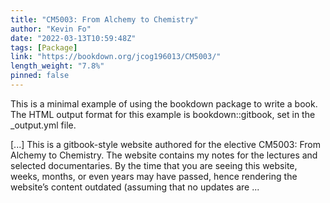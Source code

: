 ```yaml
---
title: "CM5003: From Alchemy to Chemistry"
author: "Kevin Fo"
date: "2022-03-13T10:59:48Z"
tags: [Package]
link: "https://bookdown.org/jcog196013/CM5003/"
length_weight: "7.8%"
pinned: false
---
```


<p>This is a minimal example of using the bookdown package to write a book. The HTML output format for this example is bookdown::gitbook, set in the _output.yml file.</p> [...] This is a gitbook-style website authored for the elective CM5003: From Alchemy to Chemistry. The website contains my notes for the lectures and selected documentaries. By the time that you are seeing this website, weeks, months, or even years may have passed, hence rendering the website’s content outdated (assuming that no updates are ...
